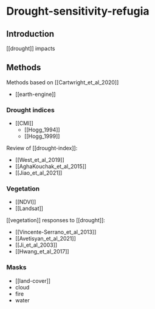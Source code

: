 # Drought-sensitivity-refugia
## Introduction
[[drought]] impacts


## Methods
Methods based on [[Cartwright_et_al_2020]]

- [[earth-engine]]

### Drought indices
- [[CMI]] 
	- [[Hogg_1994]]
	- [[Hogg_1999]]

Review of [[drought-index]]: 

- [[West_et_al_2019]]
- [[AghaKouchak_et_al_2015]]
- [[Jiao_et_al_2021]]

### Vegetation
- [[NDVI]]
- [[Landsat]]

[[vegetation]] responses to [[drought]]: 

- [[Vincente-Serrano_et_al_2013]]
- [[Avetisyan_et_al_2021]]
- [[Ji_et_al_2003]]
- [[Hwang_et_al_2017]]

### Masks
- [[land-cover]]
- cloud
- fire
- water

